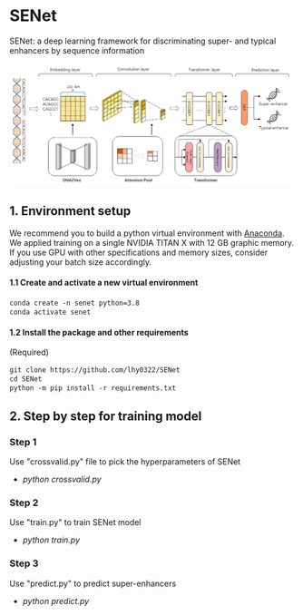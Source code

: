 # SENet
SENet: a deep learning framework for discriminating super- and typical enhancers by sequence information


![Image browser window](figure.png)
## 1. Environment setup

We recommend you to build a python virtual environment with [Anaconda](https://docs.anaconda.com/anaconda/install/linux/). We applied training on a single NVIDIA TITAN X with 12 GB graphic memory. If you use GPU with other specifications and memory sizes, consider adjusting your batch size accordingly.


#### 1.1 Create and activate a new virtual environment

```
conda create -n senet python=3.8
conda activate senet
```



#### 1.2 Install the package and other requirements

(Required)

```
git clone https://github.com/lhy0322/SENet
cd SENet
python -m pip install -r requirements.txt
```


## 2. Step by step for training model
### Step 1
Use "crossvalid.py" file to pick the hyperparameters of SENet
- *python crossvalid.py* 

### Step 2
Use "train.py" to train SENet model
- *python train.py*

### Step 3
Use "predict.py" to predict super-enhancers
- *python predict.py*
